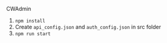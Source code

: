 CWAdmin
1. `npm install`
2. Create `api_config.json` and `auth_config.json` in src folder
3. `npm run start`